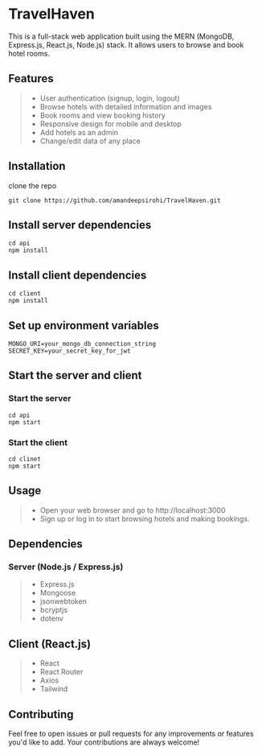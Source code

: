 # TravelHaven

This is a full-stack web application built using the MERN (MongoDB, Express.js, React.js, Node.js) stack. It allows users to browse and book hotel rooms.

## Features

> - User authentication (signup, login, logout)
> - Browse hotels with detailed information and images
> - Book rooms and view booking history
> - Responsive design for mobile and desktop
> - Add hotels as an admin
> - Change/edit data of any place 

## Installation
clone the repo
```console
git clone https://github.com/amandeepsirohi/TravelHaven.git
```

## Install server dependencies
```console
cd api
npm install
```

## Install client dependencies
```console
cd client
npm install
```

## Set up environment variables
```console
MONGO_URI=your_mongo_db_connection_string
SECRET_KEY=your_secret_key_for_jwt
```

## Start the server and client

### Start the server
```console
cd api
npm start
```
### Start the client
```console
cd clinet
npm start
```

## Usage
> - Open your web browser and go to http://localhost:3000
> - Sign up or log in to start browsing hotels and making bookings.

## Dependencies

### Server (Node.js / Express.js)
> - Express.js
> - Mongoose
> - jsonwebtoken
> - bcryptjs
> - dotenv

## Client (React.js)
> - React
> - React Router
> - Axios
> - Tailwind

## Contributing
Feel free to open issues or pull requests for any improvements or features you'd like to add. Your contributions are always welcome!

